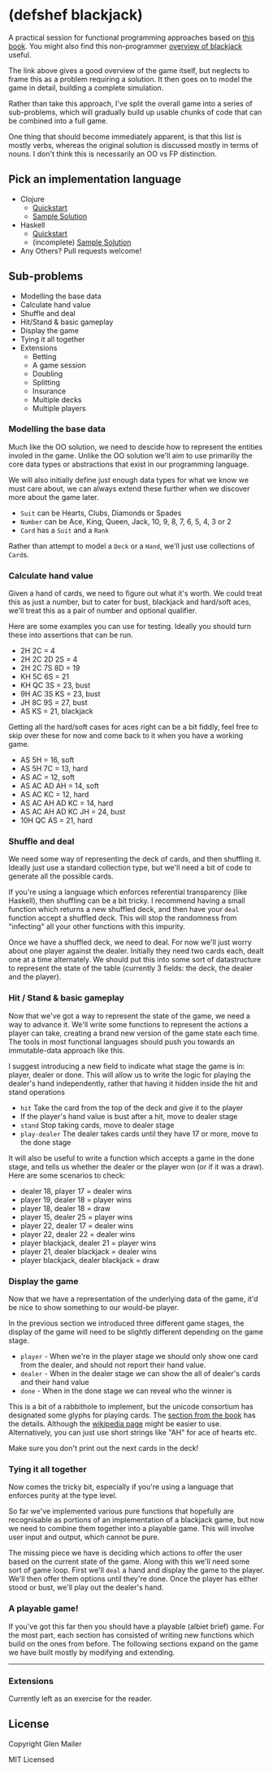 # (defshef blackjack)

A practical session for functional programming approaches based on [this book](http://buildingskills.itmaybeahack.com/book/oodesign-3.1/html/index.html#blackjack). You might also find this non-programmer [overview of blackjack](https://www.pagat.com/banking/blackjack.html) useful.

The link above gives a good overview of the game itself, but neglects to frame this as a problem requiring a solution. It then goes on to model the game in detail, building a complete simulation.

Rather than take this approach, I've split the overall game into a series of sub-problems, which will gradually build up usable chunks of code that can be combined into a full game.

One thing that should become immediately apparent, is that this list is mostly verbs, whereas the original solution is discussed mostly in terms of nouns. I don't think this is necessarily an OO vs FP distinction.

## Pick an implementation language

 * Clojure
    * [Quickstart](./clojure/quickstart.md)
    * [Sample Solution](./clojure)
 * Haskell
    * [Quickstart](./haskell/quickstart.md)
    * (incomplete) [Sample Solution](./haskell)
 * Any Others? Pull requests welcome!

## Sub-problems

 * Modelling the base data
 * Calculate hand value
 * Shuffle and deal
 * Hit/Stand & basic gameplay
 * Display the game
 * Tying it all together
 * Extensions
   * Betting
   * A game session
   * Doubling
   * Splitting
   * Insurance
   * Multiple decks
   * Multiple players

### Modelling the base data

Much like the OO solution, we need to descide how to represent the entities involed in the game. Unlike the OO solution we'll aim to use primariliy the core data types or abstractions that exist in our programming language.

We will also initially define just enough data types for what we know we must care about, we can always extend these further when we discover more about the game later.

 * `Suit` can be Hearts, Clubs, Diamonds or Spades
 * `Number` can be Ace, King, Queen, Jack, 10, 9, 8, 7, 6, 5, 4, 3 or 2
 * `Card` has a `Suit` and a `Rank`

Rather than attempt to model a `Deck` or a `Hand`, we'll just use collections of `Card`s.

### Calculate hand value

Given a hand of cards, we need to figure out what it's worth. We could treat this as just a number, but to cater for bust, blackjack and hard/soft aces, we'll treat this as a pair of number and optional qualifier.

Here are some examples you can use for testing. Ideally you should turn these into assertions that can be run.

* 2H 2C = 4
* 2H 2C 2D 2S = 4
* 2H 2C 7S 8D = 19
* KH 5C 6S = 21
* KH QC 3S = 23, bust
* 9H AC 3S KS = 23, bust
* JH 8C 9S = 27, bust
* AS KS = 21, blackjack

Getting all the hard/soft cases for aces right can be a bit fiddly, feel free to skip over these for now and come back to it when you have a working game.

* AS 5H = 16, soft
* AS 5H 7C = 13, hard
* AS AC = 12, soft
* AS AC AD AH = 14, soft
* AS AC KC = 12, hard
* AS AC AH AD KC = 14, hard
* AS AC AH AD KC JH = 24, bust
* 10H QC AS = 21, hard

### Shuffle and deal

We need some way of representing the deck of cards, and then shuffling it. Ideally just use a standard collection type, but we'll need a bit of code to generate all the possible cards.

If you're using a language which enforces referential transparency (like Haskell), then shuffling can be a bit tricky. I recommend having a small function which returns a new shuffled deck, and then have your `deal` function accept a shuffled deck. This will stop the randomness from "infecting" all your other functions with this impurity.

Once we have a shuffled deck, we need to deal. For now we'll just worry about one player against the dealer. Initially they need two cards each, dealt one at a time alternately. We should put this into some sort of datastructure to represent the state of the table (currently 3 fields: the deck, the dealer and the player).

### Hit / Stand & basic gameplay

Now that we've got a way to represent the state of the game, we need a way to advance it. We'll write some functions to represent the actions a player can take, creating a brand new version of the game state each time. The tools in most functional languages should push you towards an immutable-data approach like this.

I suggest introducing a new field to indicate what stage the game is in: player, dealer or done. This will allow us to write the logic for playing the dealer's hand independently, rather that having it hidden inside the hit and stand operations

* `hit` Take the card from the top of the deck and give it to the player
* If the player's hand value is bust after a hit, move to dealer stage
* `stand` Stop taking cards, move to dealer stage
* `play-dealer` The dealer takes cards until they have 17 or more, move to the done stage

It will also be useful to write a function which accepts a game in the done stage, and tells us whether the dealer or the player won (or if it was a draw). Here are some scenarios to check:

* dealer 18, player 17 = dealer wins
* player 19, dealer 18 = player wins
* player 18, dealer 18 = draw
* player 15, dealer 25 = player wins
* player 22, dealer 17 = dealer wins
* player 22, dealer 22 = dealer wins
* player blackjack, dealer 21 = player wins
* player 21, dealer blackjack = dealer wins
* player blackjack, dealer blackjack = draw

### Display the game

Now that we have a representation of the underlying data of the game, it'd be nice to show something to our would-be player.

In the previous section we introduced three different game stages, the display of the game will need to be slightly different depending on the game stage.

* `player` - When we're in the player stage we should only show one card from the dealer, and should not report their hand value.
* `dealer` - When in the dealer stage we can show the all of dealer's cards and their hand value
* `done` - When in the done stage we can reveal who the winner is

This is a bit of a rabbithole to implement, but the unicode consortium has designated some glyphs for playing cards. The [section from the book](http://buildingskills.itmaybeahack.com/book/oodesign-3.1/html/blackjack/card_deck_shoe.html#unicode-images) has the details. Although the [wikipedia page](https://en.wikipedia.org/wiki/Playing_cards_in_Unicode) might be easier to use. Alternatively, you can just use short strings like "AH" for ace of hearts etc.

Make sure you don't print out the next cards in the deck!

### Tying it all together

Now comes the tricky bit, especially if you're using a language that enforces purity at the type level.

So far we've implemented various pure functions that hopefully are recognisable as portions of an implementation of a blackjack game, but now we need to combine them together into a playable game. This will involve user input and output, which cannot be pure.

The missing piece we have is deciding which actions to offer the user based on the current state of the game. Along with this we'll need some sort of game loop. First we'll `deal` a hand and display the game to the player. We'll then offer them options until they're done. Once the player has either stood or bust, we'll play out the dealer's hand.

### A playable game!

If you've got this far then you should have a playable (albiet brief) game. For the most part, each section has consisted of writing new functions which build on the ones from before. The following sections expand on the game we have built mostly by modifying and extending.

***********

### Extensions

Currently left as an exercise for the reader.

## License

Copyright Glen Mailer

MIT Licensed
